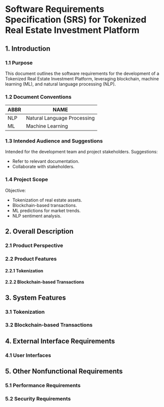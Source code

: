 # Software Requirements Specification (SRS) for Tokenized Real Estate Investment Platform

## 1. Introduction

### 1.1 Purpose
This document outlines the software requirements for the development of a Tokenized Real Estate Investment Platform, leveraging blockchain, machine learning (ML), and natural language processing (NLP).

### 1.2 Document Conventions
| ABBR | NAME |
| -------- | ------- |
| NLP  | Natural Language Processing |
| ML | Machine Learning |

### 1.3 Intended Audience and Suggestions
Intended for the development team and project stakeholders. Suggestions:
- Refer to relevant documentation.
- Collaborate with stakeholders.

### 1.4 Project Scope
Objective:
- Tokenization of real estate assets.
- Blockchain-based transactions.
- ML predictions for market trends.
- NLP sentiment analysis.

## 2. Overall Description

### 2.1 Product Perspective

### 2.2 Product Features

#### 2.2.1 Tokenization

#### 2.2.2 Blockchain-based Transactions

## 3. System Features

### 3.1 Tokenization

### 3.2 Blockchain-based Transactions

## 4. External Interface Requirements

### 4.1 User Interfaces

## 5. Other Nonfunctional Requirements

### 5.1 Performance Requirements

### 5.2 Security Requirements
